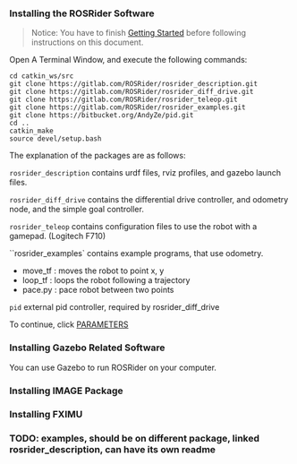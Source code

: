 ### Installing the ROSRider Software

>Notice: You have to finish [Getting Started](START.md) before following instructions on this document.

Open A Terminal Window, and execute the following commands:

    cd catkin_ws/src
    git clone https://gitlab.com/ROSRider/rosrider_description.git
    git clone https://gitlab.com/ROSRider/rosrider_diff_drive.git
    git clone https://gitlab.com/ROSRider/rosrider_teleop.git
    git clone https://gitlab.com/ROSRider/rosrider_examples.git
    git clone https://bitbucket.org/AndyZe/pid.git
    cd ..
    catkin_make
    source devel/setup.bash

The explanation of the packages are as follows:

`rosrider_description` contains urdf files, rviz profiles, and gazebo launch files.

`rosrider_diff_drive` contains the differential drive controller, and odometry node, and the simple goal controller.

`rosrider_teleop` contains configuration files to use the robot with a gamepad. (Logitech F710)

``rosrider_examples` contains example programs, that use odometry.

- move_tf : moves the robot to point x, y
- loop_tf : loops the robot following a trajectory
- pace.py : pace robot between two points

`pid` external pid controller, required by rosrider\_diff\_drive

To continue, click [PARAMETERS](PARAMS.md)

### Installing Gazebo Related Software

You can use Gazebo to run ROSRider on your computer. 

### Installing IMAGE Package

### Installing FXIMU


### TODO: examples, should be on different package, linked rosrider_description, can have its own readme





